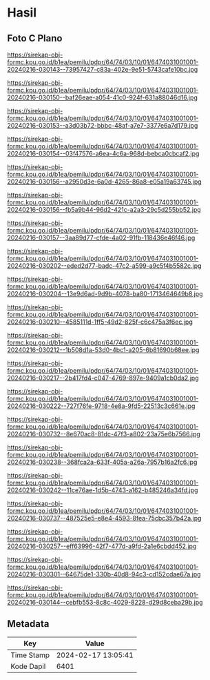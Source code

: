 # Hasil

## Foto C Plano

https://sirekap-obj-formc.kpu.go.id/b1ea/pemilu/pdpr/64/74/03/10/01/6474031001001-20240216-030143--73957427-c83a-402e-9e51-5743cafe10bc.jpg

https://sirekap-obj-formc.kpu.go.id/b1ea/pemilu/pdpr/64/74/03/10/01/6474031001001-20240216-030150--baf26eae-a054-41c0-924f-631a88046d16.jpg

https://sirekap-obj-formc.kpu.go.id/b1ea/pemilu/pdpr/64/74/03/10/01/6474031001001-20240216-030153--a3d03b72-bbbc-48af-a7e7-3377e6a7d179.jpg

https://sirekap-obj-formc.kpu.go.id/b1ea/pemilu/pdpr/64/74/03/10/01/6474031001001-20240216-030154--03f47576-a6ea-4c6a-968d-bebca0cbcaf2.jpg

https://sirekap-obj-formc.kpu.go.id/b1ea/pemilu/pdpr/64/74/03/10/01/6474031001001-20240216-030156--a2950d3e-6a0d-4265-86a8-e05a19a63745.jpg

https://sirekap-obj-formc.kpu.go.id/b1ea/pemilu/pdpr/64/74/03/10/01/6474031001001-20240216-030156--fb5a9b44-96d2-421c-a2a3-29c5d255bb52.jpg

https://sirekap-obj-formc.kpu.go.id/b1ea/pemilu/pdpr/64/74/03/10/01/6474031001001-20240216-030157--3aa89d77-cfde-4a02-91fb-118436e46f46.jpg

https://sirekap-obj-formc.kpu.go.id/b1ea/pemilu/pdpr/64/74/03/10/01/6474031001001-20240216-030202--eded2d77-badc-47c2-a599-a9c5f4b5582c.jpg

https://sirekap-obj-formc.kpu.go.id/b1ea/pemilu/pdpr/64/74/03/10/01/6474031001001-20240216-030204--13e9d6ad-9d9b-4078-ba80-1713464649b8.jpg

https://sirekap-obj-formc.kpu.go.id/b1ea/pemilu/pdpr/64/74/03/10/01/6474031001001-20240216-030210--4585111d-1ff5-49d2-825f-c6c475a3f6ec.jpg

https://sirekap-obj-formc.kpu.go.id/b1ea/pemilu/pdpr/64/74/03/10/01/6474031001001-20240216-030212--1b508d1a-53d0-4bc1-a205-6b81690b68ee.jpg

https://sirekap-obj-formc.kpu.go.id/b1ea/pemilu/pdpr/64/74/03/10/01/6474031001001-20240216-030217--2b417fd4-c047-4769-897e-9409a1cb0da2.jpg

https://sirekap-obj-formc.kpu.go.id/b1ea/pemilu/pdpr/64/74/03/10/01/6474031001001-20240216-030222--727f76fe-9718-4e8a-9fd5-22513c3c661e.jpg

https://sirekap-obj-formc.kpu.go.id/b1ea/pemilu/pdpr/64/74/03/10/01/6474031001001-20240216-030732--8e670ac8-81dc-47f3-a802-23a75e6b7566.jpg

https://sirekap-obj-formc.kpu.go.id/b1ea/pemilu/pdpr/64/74/03/10/01/6474031001001-20240216-030238--368fca2a-633f-405a-a26a-7957b16a2fc6.jpg

https://sirekap-obj-formc.kpu.go.id/b1ea/pemilu/pdpr/64/74/03/10/01/6474031001001-20240216-030242--11ce76ae-1d5b-4743-a162-b485246a34fd.jpg

https://sirekap-obj-formc.kpu.go.id/b1ea/pemilu/pdpr/64/74/03/10/01/6474031001001-20240216-030737--487525e5-e8e4-4593-8fea-75cbc357b42a.jpg

https://sirekap-obj-formc.kpu.go.id/b1ea/pemilu/pdpr/64/74/03/10/01/6474031001001-20240216-030257--eff63996-42f7-477d-a9fd-2a1e6cbdd452.jpg

https://sirekap-obj-formc.kpu.go.id/b1ea/pemilu/pdpr/64/74/03/10/01/6474031001001-20240216-030301--64675de1-330b-40d8-94c3-cd152cdae67a.jpg

https://sirekap-obj-formc.kpu.go.id/b1ea/pemilu/pdpr/64/74/03/10/01/6474031001001-20240216-030144--cebfb553-8c8c-4029-8228-d29d8ceba29b.jpg


## Metadata

| Key        | Value               |
| ---------- | ------------------- |
| Time Stamp | 2024-02-17 13:05:41 |
| Kode Dapil | 6401                |



